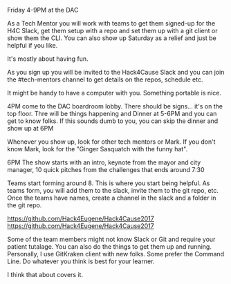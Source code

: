 Friday 4-9PM at the DAC

As a Tech Mentor you will work with teams to get them signed-up for the H4C Slack, get them setup with a repo and set them up with a git client or show them the CLI.  You can also show up Saturday as a relief and just be helpful if you like.

It's mostly about having fun.

As you sign up you will be invited to the Hack4Cause Slack and you can join the #tech-mentors channel to get details on the repos, schedule etc.

It might be handy to have a computer with you.  Something portable is nice.

4PM come to the DAC boardroom lobby.  There should be signs... it's on the top floor.  Thre will be things happening and Dinner at 5-6PM and you can get to know folks.  If this sounds dumb to you, you can skip the dinner and show up at 6PM

Whenever you show up, look for other tech mentors or Mark.  If you don't know Mark, look for the "Ginger Sasquatch with the funny hat".

6PM The show starts with an intro, keynote from the mayor and city manager, 10 quick pitches from the challenges that ends around 7:30

Teams start forming around 8.  This is where you start being helpful.  As teams form, you will add them to the slack, invite them to the git repo, etc.  Once the teams have names, create a channel in the slack and a folder in the git repo.

https://github.com/Hack4Eugene/Hack4Cause2017
https://github.com/Hack4Eugene/Hack4Cause2017

Some of the team members might not know Slack or Git and require your patient tutalage.  You can also do the things to get them up and running.  Personally, I use GitKraken client with new folks.  Some prefer the Command Line.  Do whatever you think is best for your learner.

I think that about covers it.
